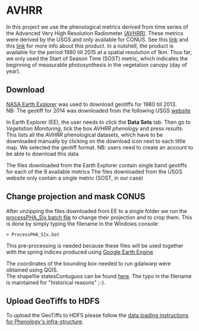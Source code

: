 # AVHRR

In this project we use the phenological metrics derived from time series of the Advanced Very High Resolution Radiometer [(AVHRR)](https://lta.cr.usgs.gov/AVHRR).
These metrics were derived by the USGS and only available for CONUS. See this [link](https://lta.cr.usgs.gov/avhrr_phen) and this [link](https://phenology.cr.usgs.gov/index.php) for more info about this product. In a nutshell, the product is available for the period 1980 till 2015 at a spatial resolution of 1km. Thus far, we only used the Start of Season Time (SOST) metric, which indicates the beginning of measurable photosynthesis in the vegetation canopy (day of year).

## Download
[NASA Earth Explorer](https://earthexplorer.usgs.gov/) was used to download geotiffs for 1980 till 2013.  
NB: The geotiff for 2014 was downloaded from the following USGS [website](https://phenology.cr.usgs.gov/get_data_1km.php) 

In Earth Explorer (EE), the user needs to click the **Data Sets** tab. Then go to *Vegetation Monitoring*, tick the box *AVHRR phenology* and press *results*. This lists all the AVHRR phenological datasets, which have to be downloaded manually by clicking on the download icon next to each little map. We selected the geotiff format. NB: users need to create an account to be able to download this data

The files downloaded from the Earth Explorer contain single band geotiffs for each of the 9 available metrics 
The files downloaded from the USGS website only contain a single metric (SOST, in our case)

## Change projection and mask CONUS 
After unzipping the files downloaded from EE to a single folder we run the [processPHA_SIx batch file](processPHA_SIx.bat) to change their projection and to crop them. This is done by simply typing the filename in the Windows console:

```
> ProcessPHA_SIx.bat
```

This pre-processing is needed because these files will be used together with the spring indices produced using [Google Earth Engine](https://earthengine.google.com/) 

The coordinates of the bounding box needed to run gdalwarp were obtained using QGIS.  
The shapefile statesContuguos can be found [here](statesContuguos.zip). The typo in the filename is maintained for "historical reasons" ;-).   

## Upload GeoTiffs to HDFS
To upload the GeoTiffs to HDFS please follow the [data loading instructions for Phenology's infra-structure](https://github.com/phenology/infrastructure/tree/applications/applications).
